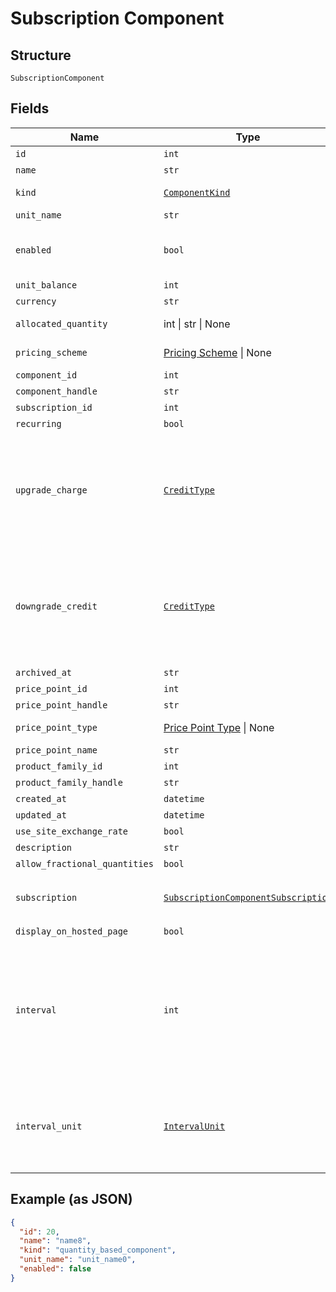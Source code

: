
# Subscription Component

## Structure

`SubscriptionComponent`

## Fields

| Name | Type | Tags | Description |
|  --- | --- | --- | --- |
| `id` | `int` | Optional | - |
| `name` | `str` | Optional | - |
| `kind` | [`ComponentKind`](../../doc/models/component-kind.md) | Optional | A handle for the component type |
| `unit_name` | `str` | Optional | - |
| `enabled` | `bool` | Optional | (for on/off components) indicates if the component is enabled for the subscription |
| `unit_balance` | `int` | Optional | - |
| `currency` | `str` | Optional | - |
| `allocated_quantity` | int \| str \| None | Optional | This is a container for one-of cases. |
| `pricing_scheme` | [Pricing Scheme](../../doc/models/pricing-scheme.md) \| None | Optional | This is a container for one-of cases. |
| `component_id` | `int` | Optional | - |
| `component_handle` | `str` | Optional | - |
| `subscription_id` | `int` | Optional | - |
| `recurring` | `bool` | Optional | - |
| `upgrade_charge` | [`CreditType`](../../doc/models/credit-type.md) | Optional | The type of credit to be created when upgrading/downgrading. Defaults to the component and then site setting if one is not provided.<br>Available values: `full`, `prorated`, `none`. |
| `downgrade_credit` | [`CreditType`](../../doc/models/credit-type.md) | Optional | The type of credit to be created when upgrading/downgrading. Defaults to the component and then site setting if one is not provided.<br>Available values: `full`, `prorated`, `none`. |
| `archived_at` | `str` | Optional | - |
| `price_point_id` | `int` | Optional | - |
| `price_point_handle` | `str` | Optional | - |
| `price_point_type` | [Price Point Type](../../doc/models/price-point-type.md) \| None | Optional | This is a container for one-of cases. |
| `price_point_name` | `str` | Optional | - |
| `product_family_id` | `int` | Optional | - |
| `product_family_handle` | `str` | Optional | - |
| `created_at` | `datetime` | Optional | - |
| `updated_at` | `datetime` | Optional | - |
| `use_site_exchange_rate` | `bool` | Optional | - |
| `description` | `str` | Optional | - |
| `allow_fractional_quantities` | `bool` | Optional | - |
| `subscription` | [`SubscriptionComponentSubscription`](../../doc/models/subscription-component-subscription.md) | Optional | An optional object, will be returned if provided `include=subscription` query param. |
| `display_on_hosted_page` | `bool` | Optional | - |
| `interval` | `int` | Optional | The numerical interval. i.e. an interval of '30' coupled with an interval_unit of day would mean this component price point would renew every 30 days. This property is only available for sites with Multifrequency enabled. |
| `interval_unit` | [`IntervalUnit`](../../doc/models/interval-unit.md) | Optional | A string representing the interval unit for this component price point, either month or day. This property is only available for sites with Multifrequency enabled. |

## Example (as JSON)

```json
{
  "id": 20,
  "name": "name8",
  "kind": "quantity_based_component",
  "unit_name": "unit_name0",
  "enabled": false
}
```

